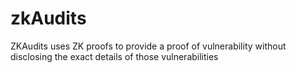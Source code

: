 # zkAudits
ZKAudits uses ZK proofs to provide a proof of vulnerability without disclosing the exact details of those vulnerabilities
